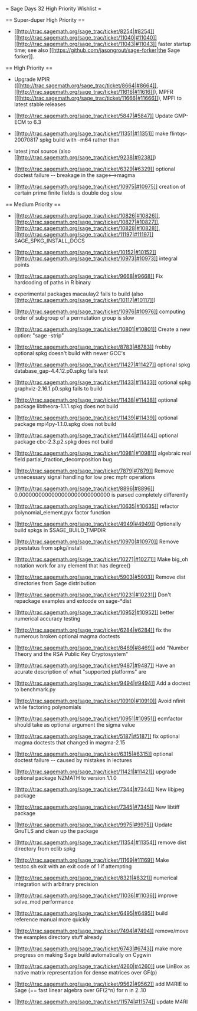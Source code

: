 = Sage Days 32 High Priority Wishlist =

== Super-duper High Priority ==
 * [[http://trac.sagemath.org/sage_trac/ticket/8254|#8254]] [[http://trac.sagemath.org/sage_trac/ticket/11040|#11040]] [[http://trac.sagemath.org/sage_trac/ticket/11043|#11043]] faster startup time;  see also [[https://github.com/jasongrout/sage-forker|the Sage forker]].


== High Priority ==

 * Upgrade MPIR ([[http://trac.sagemath.org/sage_trac/ticket/8664|#8664]], [[http://trac.sagemath.org/sage_trac/ticket/11616|#11616]]), MPFR ([[http://trac.sagemath.org/sage_trac/ticket/11666|#11666]]), MPFI to latest stable releases

 * [[http://trac.sagemath.org/sage_trac/ticket/5847|#5847]] Update GMP-ECM to 6.3

 * [[http://trac.sagemath.org/sage_trac/ticket/11351|#11351]] make flintqs-20070817 spkg build with -m64 rather than

 * latest jmol source (also [[http://trac.sagemath.org/sage_trac/ticket/9238|#9238]])

 * [[http://trac.sagemath.org/sage_trac/ticket/6329|#6329]] optional doctest failure -- breakage in the sage<-->magma  

 * [[http://trac.sagemath.org/sage_trac/ticket/10975|#10975]] creation of certain prime finite fields is double dog slow

== Medium Priority ==

 * [[http://trac.sagemath.org/sage_trac/ticket/10826|#10826]], [[http://trac.sagemath.org/sage_trac/ticket/10827|#10827]], [[http://trac.sagemath.org/sage_trac/ticket/10828|#10828]], [[http://trac.sagemath.org/sage_trac/ticket/11197|#11197]] SAGE_SPKG_INSTALL_DOCS

 * [[http://trac.sagemath.org/sage_trac/ticket/10152|#10152]] [[http://trac.sagemath.org/sage_trac/ticket/10973|#10973]] integral points
 * [[http://trac.sagemath.org/sage_trac/ticket/9668|#9668]] Fix hardcoding of paths in R binary

 * experimental packages macaulay2 fails to build (also [[http://trac.sagemath.org/sage_trac/ticket/10117|#10117]])

 * [[http://trac.sagemath.org/sage_trac/ticket/10976|#10976]] computing order of subgroup of a permutation group is slow
 * [[http://trac.sagemath.org/sage_trac/ticket/10801|#10801]] Create a new option: "sage -strip"
 * [[http://trac.sagemath.org/sage_trac/ticket/8783|#8783]] frobby optional spkg doesn't build with newer GCC's
 * [[http://trac.sagemath.org/sage_trac/ticket/11427|#11427]] optional spkg database_gap-4.4.12.p0.spkg fails test
 * [[http://trac.sagemath.org/sage_trac/ticket/11433|#11433]] optional spkg graphviz-2.16.1.p0.spkg fails to build
 * [[http://trac.sagemath.org/sage_trac/ticket/11438|#11438]] optional package libtheora-1.1.1.spkg does not build
 * [[http://trac.sagemath.org/sage_trac/ticket/11439|#11439]] optional package mpi4py-1.1.0.spkg does not build
 * [[http://trac.sagemath.org/sage_trac/ticket/11444|#11444]] optional package cbc-2.3.p2.spkg does not build
 * [[http://trac.sagemath.org/sage_trac/ticket/10981|#10981]] algebraic real field partial_fraction_decomposition bug
 * [[http://trac.sagemath.org/sage_trac/ticket/7879|#7879]] Remove unnecessary signal handling for low prec mpfr operations
 * [[http://trac.sagemath.org/sage_trac/ticket/8896|#8896]] 0.0000000000000000000000000000 is parsed completely differently
 * [[http://trac.sagemath.org/sage_trac/ticket/10635|#10635]] refactor polynomial_element.pyx factor function
 * [[http://trac.sagemath.org/sage_trac/ticket/4949|#4949]] Optionally build spkgs in $SAGE_BUILD_TMPDIR
 * [[http://trac.sagemath.org/sage_trac/ticket/10970|#10970]] Remove pipestatus from spkg/install
 * [[http://trac.sagemath.org/sage_trac/ticket/10271|#10271]] Make big_oh notation work for any element that has degree()
 * [[http://trac.sagemath.org/sage_trac/ticket/5903|#5903]] Remove dist directories from Sage distribution
 * [[http://trac.sagemath.org/sage_trac/ticket/10231|#10231]] Don't repackage examples and extcode on sage-*dist
 * [[http://trac.sagemath.org/sage_trac/ticket/10952|#10952]] better numerical accuracy testing
 * [[http://trac.sagemath.org/sage_trac/ticket/6284|#6284]] fix the numerous broken optional magma doctests
 * [[http://trac.sagemath.org/sage_trac/ticket/8469|#8469]] add "Number Theory and the RSA Public Key Cryptosystem"
 * [[http://trac.sagemath.org/sage_trac/ticket/9487|#9487]] Have an acurate description of what "supported platforms" are
 * [[http://trac.sagemath.org/sage_trac/ticket/9494|#9494]] Add a doctest to benchmark.py
 * [[http://trac.sagemath.org/sage_trac/ticket/10910|#10910]] Avoid nfinit while factoring polynomials
 * [[http://trac.sagemath.org/sage_trac/ticket/10951|#10951]] ecmfactor should take as optional argument the sigma value
 * [[http://trac.sagemath.org/sage_trac/ticket/5187|#5187]] fix optional magma doctests that changed in magma-2.15
 * [[http://trac.sagemath.org/sage_trac/ticket/6315|#6315]] optional doctest failure -- caused by mistakes in lectures
 * [[http://trac.sagemath.org/sage_trac/ticket/11421|#11421]] upgrade optional package NZMATH to version 1.1.0
 * [[http://trac.sagemath.org/sage_trac/ticket/7344|#7344]] New libjpeg package
 * [[http://trac.sagemath.org/sage_trac/ticket/7345|#7345]] New libtiff package
 * [[http://trac.sagemath.org/sage_trac/ticket/9975|#9975]] Update GnuTLS and clean up the package
 * [[http://trac.sagemath.org/sage_trac/ticket/11354|#11354]] remove dist directory from eclib spkg
 * [[http://trac.sagemath.org/sage_trac/ticket/11169|#11169]] Make testcc.sh exit with an exit code of 1 if attempting
 * [[http://trac.sagemath.org/sage_trac/ticket/8321|#8321]] numerical integration with arbitrary precision
 * [[http://trac.sagemath.org/sage_trac/ticket/11036|#11036]] improve solve_mod performance
 * [[http://trac.sagemath.org/sage_trac/ticket/6495|#6495]] build reference manual more quickly
 * [[http://trac.sagemath.org/sage_trac/ticket/7494|#7494]] remove/move the examples directory stuff already
 * [[http://trac.sagemath.org/sage_trac/ticket/6743|#6743]] make more progress on making Sage build automatically on Cygwin

 * [[http://trac.sagemath.org/sage_trac/ticket/4260|#4260]] use LinBox as native matrix representation for dense matrices over GF(p)
 * [[http://trac.sagemath.org/sage_trac/ticket/9562|#9562]] add M4RIE to Sage (== fast linear algebra over GF(2^n) for n in 2..10
 * [[http://trac.sagemath.org/sage_trac/ticket/11574|#11574]] update M4RI
